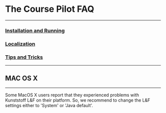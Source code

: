 
# The Course Pilot FAQ

-----------------
### [Installation and Running](https://github.com/Nicholas-J-Norris/Course-Pilot/blob/main/Installation%20and%20Running.md)			
	

### [Localization](https://github.com/Nicholas-J-Norris/Course-Pilot/blob/main/Localization.md)


### [Tips and Tricks](https://github.com/Nicholas-J-Norris/Course-Pilot/blob/main/Tips%20and%20Tricks.md)

----------------
## MAC OS X
----------------
Some MacOS X users report that they experienced problems with Kunststoff L&F on
their platform. So, we recommend to change the L&F settings either to 'System'
or 'Java default'.    
